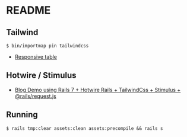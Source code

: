 # README

## Tailwind

```
$ bin/importmap pin tailwindcss
```

- [Responsive table](https://tailwindcomponents.com/component/responsive-table-6)

## Hotwire / Stimulus

- [Blog Demo using Rails 7 + Hotwire Rails + TailwindCss + Stimulus + @rails/request.js](https://dev.to/nemuba/blog-demo-using-rails-7-hotwire-rails-tailwindcss-stimulus-railsrequestjs-2c7a)

## Running

```
$ rails tmp:clear assets:clean assets:precompile && rails s
```
